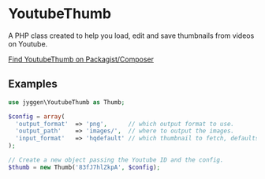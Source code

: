 # YoutubeThumb

A PHP class created to help you load, edit and save thumbnails from videos on Youtube.

[Find YoutubeThumb on Packagist/Composer](https://packagist.org/packages/jyggen/youtubethumb)

## Examples

```php
use jyggen\YoutubeThumb as Thumb;

$config = array(
  'output_format'  => 'png',      // which output format to use.
  'output_path'    => 'images/',  // where to output the images.
  'input_format'   => 'hqdefault' // which thumbnail to fetch, defaults to null (aka. "best available").
);

// Create a new object passing the Youtube ID and the config.
$thumb = new Thumb('83fJ7hlZkpA', $config);
